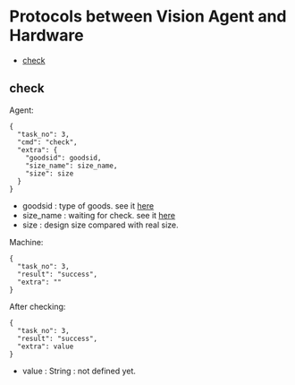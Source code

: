 # Protocols between Vision Agent and Hardware



- [check](#check)




## check

Agent:
```
{
  "task_no": 3,  
  "cmd": "check",      
  "extra": {
    "goodsid": goodsid,
    "size_name": size_name,
    "size": size
  }
}
```
- goodsid : type of goods. see it [here](../Orders/definition.md/#goodsid)
- size_name : waiting for check. see it [here](../Orders/definition.md/#detail-size)
- size : design size compared with real size.
                   
Machine:
```json5
{
  "task_no": 3,  
  "result": "success", 
  "extra": ""           
}
```

After checking:
```
{
  "task_no": 3,  
  "result": "success", 
  "extra": value           
}
```
- value : String : not defined yet.